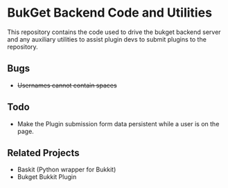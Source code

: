 BukGet Backend Code and Utilities
=================================
This repository contains the code used to drive the bukget backend server
and any auxiliary utilities to assist plugin devs to submit plugins to the
repository.

Bugs
----
* <strike>Usernames cannot contain spaces</strike>

Todo
----
* Make the Plugin submission form data persistent while a user is on the page.


Related Projects
----------------
* Baskit (Python wrapper for Bukkit)
* Bukget Bukkit Plugin